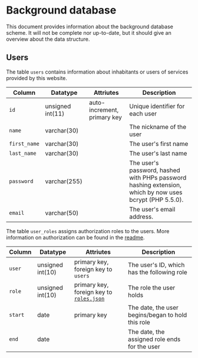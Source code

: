 # Background database
This document provides information about the background database scheme.
It will not be complete nor up-to-date, but it should give an overview about the data structure.

## Users
The table `users` contains information about inhabitants or users of services provided by
this website.

| Column	| Datatype	| Attriutes | Description
| ---		| ---		| ---		| ---
| `id`		| unsigned int(11) | auto-increment, primary key | Unique identifier for each user
| `name`	| varchar(30) | | The nickname of the user
| `first_name` | varchar(30) | | The user's first name
| `last_name` | varchar(30) | | The user's last name
| `password` | varchar(255) | | The user's password, hashed with PHPs password hashing extension, which by now uses bcrypt (PHP 5.5.0).
| `email` | varchar(50) | | The user's email address.

The table `user_roles` assigns authorization roles to the users. More information on authorization can be found in the [readme](readme.md).

| Column	| Datatype	| Attriutes | Description
| ---		| ---		| ---		| ---
| `user`	| unsigned int(10) | primary key, foreign key to `users` | The user's ID, which has the following role
| `role`	| unsigned int(10) | primary key, foreign key to [`roles.json`](readme.md) | The role the user holds
| `start`	| date | primary key | The date, the user begins/began to hold this role
| `end`		| date | | The date, the assigned role ends for the user